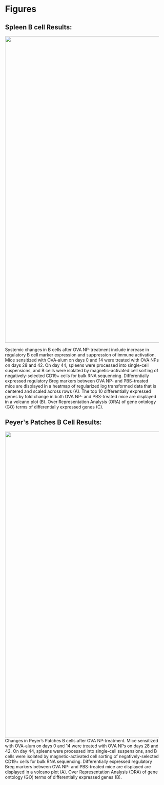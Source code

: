 # Figures
## Spleen B cell Results: 

<img src="https://github.com/shea-lab/Bulk-RNAseq-Bcells/blob/0efe1803c30c11f3f8bd85d574812e31906ed0da/Results/FIG%204_Bcells_BulkRNAseq.png" width = "1000" />

Systemic changes in B cells after OVA NP-treatment include increase in regulatory B cell marker expression and suppression of immune activation. Mice sensitized with OVA-alum on days 0 and 14 were treated with OVA NPs on days 28 and 42. On day 44, spleens were processed into single-cell suspensions, and B cells were isolated by magnetic-activated cell sorting of negatively-selected CD19+ cells for bulk RNA sequencing. Differentially expressed regulatory Breg markers between OVA NP- and PBS-treated mice are displayed in a heatmap of regularized log transformed data that is centered and scaled across rows (A). The top 10 differentially expressed genes by fold change in both OVA NP- and PBS-treated mice are displayed in a volcano plot (B). Over Representation Analysis (ORA) of gene ontology (GO) terms of differentially expressed genes (C). 

## Peyer's Patches B Cell Results: 

<img src="https://github.com/shea-lab/Bulk-RNAseq-Bcells/blob/c036df05a8eeb126db16242c42d7c707ffdd1fa5/Results/FIG%20SI%209_Bcells_PP_BulkRNAseq.png" width = "1000" />
Changes in Peyer’s Patches B cells after OVA NP-treatment. Mice sensitized with OVA-alum on days 0 and 14 were treated with OVA NPs on days 28 and 42. On day 44, spleens were processed into single-cell suspensions, and B cells were isolated by magnetic-activated cell sorting of negatively-selected CD19+ cells for bulk RNA sequencing. Differentially expressed regulatory Breg markers between OVA NP- and PBS-treated mice are displayed are displayed in a volcano plot (A). Over Representation Analysis (ORA) of gene ontology (GO) terms of differentially expressed genes (B). 

